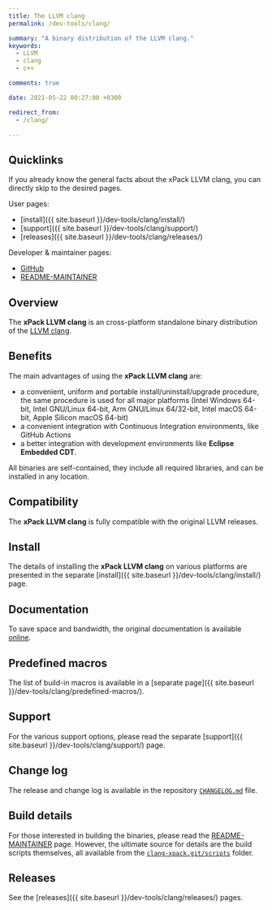 ```yaml
---
title: The LLVM clang
permalink: /dev-tools/clang/

summary: "A binary distribution of the LLVM clang."
keywords:
  - LLVM
  - clang
  - c++

comments: true

date: 2021-05-22 00:27:00 +0300

redirect_from:
  - /clang/

---
```


## Quicklinks

If you already know the general facts about the xPack LLVM clang, you can
directly skip to the desired pages.

User pages:

- [install]({{ site.baseurl }}/dev-tools/clang/install/)
- [support]({{ site.baseurl }}/dev-tools/clang/support/)
- [releases]({{ site.baseurl }}/dev-tools/clang/releases/)

Developer & maintainer pages:

- [GitHub](https://github.com/xpack-dev-tools/clang-xpack/)
- [README-MAINTAINER](https://github.com/xpack-dev-tools/clang-xpack/blob/xpack/README-MAINTAINER.md)

## Overview

The **xPack LLVM clang**
is an cross-platform standalone binary distribution of the
[LLVM clang](https://clang.llvm.org).

## Benefits

The main advantages of using the **xPack LLVM clang** are:

- a convenient, uniform and portable install/uninstall/upgrade procedure,
  the same procedure is used for all major
  platforms (Intel Windows 64-bit, Intel GNU/Linux 64-bit, Arm GNU/Linux
  64/32-bit, Intel macOS 64-bit, Apple Silicon macOS 64-bit)
- a convenient integration with Continuous Integration environments,
  like GitHub Actions
- a better integration with development environments
  like **Eclipse Embedded CDT**.

All binaries are self-contained, they include all required libraries,
and can be installed in any location.

## Compatibility

The **xPack LLVM clang** is fully compatible with the
original LLVM releases.

## Install

The details of installing the **xPack LLVM clang** on various
platforms are presented in the separate
[install]({{ site.baseurl }}/dev-tools/clang/install/) page.

## Documentation

To save space and bandwidth, the original documentation is available
[online](https://clang.llvm.org/docs/UsersManual.html).

## Predefined macros

The list of build-in macros is available in a
[separate page]({{ site.baseurl }}/dev-tools/clang/predefined-macros/).

## Support

For the various support options, please read the separate
[support]({{ site.baseurl }}/dev-tools/clang/support/) page.

## Change log

The release and change log is available in the repository
[`CHANGELOG.md`](https://github.com/xpack-dev-tools/clang-xpack/blob/xpack/CHANGELOG.md) file.

## Build details

For those interested in building the binaries, please read the
[README-MAINTAINER](https://github.com/xpack-dev-tools/clang-xpack/blob/xpack/README-MAINTAINER.md)
page.
However, the ultimate source for details are the build scripts themselves,
all available from the
[`clang-xpack.git/scripts`](https://github.com/xpack-dev-tools/clang-xpack/tree/xpack/scripts/)
folder.

## Releases

See the [releases]({{ site.baseurl }}/dev-tools/clang/releases/) pages.
